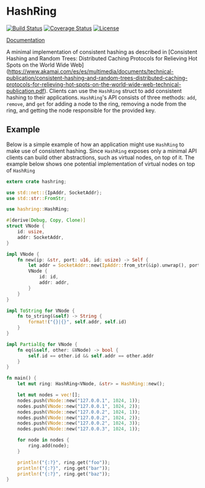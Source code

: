 # HashRing

[![Build Status](https://travis-ci.org/jeromefroe/hashring-rs.svg?branch=master)](https://travis-ci.org/jeromefroe/hashring-rs)
[![Coverage Status](https://coveralls.io/repos/github/jeromefroe/hashring-rs/badge.svg?branch=master)](https://coveralls.io/github/jeromefroe/hashring-rs?branch=master)
[![License](https://img.shields.io/badge/license-MIT-blue.svg)](https://raw.githubusercontent.com/jeromefroe/hashring-rs/master/LICENSE)

[Documentation](https://docs.rs/hashring/)

A minimal implementation of consistent hashing as described in [Consistent
Hashing and Random Trees: Distributed Caching Protocols for Relieving Hot
Spots on the World Wide Web] (https://www.akamai.com/es/es/multimedia/documents/technical-publication/consistent-hashing-and-random-trees-distributed-caching-protocols-for-relieving-hot-spots-on-the-world-wide-web-technical-publication.pdf).
Clients can use the `HashRing` struct to add consistent hashing to their
applications. `HashRing`'s API consists of three methods: `add`, `remove`,
and `get` for adding a node to the ring, removing a node from the ring, and
getting the node responsible for the provided key.

## Example

Below is a simple example of how an application might use `HashRing` to make
use of consistent hashing. Since `HashRing` exposes only a minimal API clients
can build other abstractions, such as virtual nodes, on top of it. The example
below shows one potential implementation of virtual nodes on top of `HashRing`

```rust
extern crate hashring;

use std::net::{IpAddr, SocketAddr};
use std::str::FromStr;

use hashring::HashRing;

#[derive(Debug, Copy, Clone)]
struct VNode {
    id: usize,
    addr: SocketAddr,
}

impl VNode {
    fn new(ip: &str, port: u16, id: usize) -> Self {
        let addr = SocketAddr::new(IpAddr::from_str(&ip).unwrap(), port);
        VNode {
            id: id,
            addr: addr,
        }
    }
}

impl ToString for VNode {
    fn to_string(&self) -> String {
        format!("{}|{}", self.addr, self.id)
    }
}

impl PartialEq for VNode {
    fn eq(&self, other: &VNode) -> bool {
        self.id == other.id && self.addr == other.addr
    }
}

fn main() {
    let mut ring: HashRing<VNode, &str> = HashRing::new();

    let mut nodes = vec![];
    nodes.push(VNode::new("127.0.0.1", 1024, 1));
    nodes.push(VNode::new("127.0.0.1", 1024, 2));
    nodes.push(VNode::new("127.0.0.2", 1024, 1));
    nodes.push(VNode::new("127.0.0.2", 1024, 2));
    nodes.push(VNode::new("127.0.0.2", 1024, 3));
    nodes.push(VNode::new("127.0.0.3", 1024, 1));

    for node in nodes {
        ring.add(node);
    }

    println!("{:?}", ring.get("foo"));
    println!("{:?}", ring.get("bar"));
    println!("{:?}", ring.get("baz"));
}
```